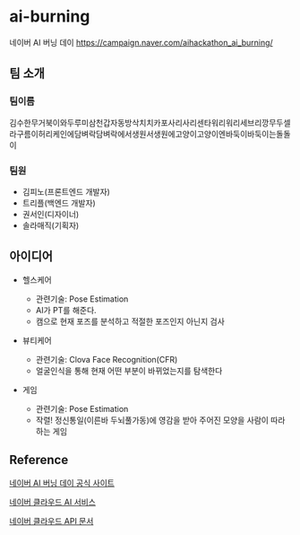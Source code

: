 # ai-burning

네이버 AI 버닝 데이 https://campaign.naver.com/aihackathon_ai_burning/



## 팀 소개



### 팀이름

김수한무거북이와두루미삼천갑자동방삭치치카포사리사리센타워리워리세브리깡무두셀라구름이허리케인에담벼락담벼락에서생원서생원에고양이고양이엔바둑이바둑이는돌돌이



### 팀원

- 김피노(프론트엔드 개발자)
- 트리플(백엔드 개발자)
- 권서인(디자이너)
- 솔라매직(기획자)



## 아이디어 

- 헬스케어
    - 관련기술: Pose Estimation
    - AI가 PT를 해준다.
    - 캠으로 현재 포즈를 분석하고 적절한 포즈인지 아닌지 검사

- 뷰티케어
    - 관련기술: Clova Face Recognition(CFR)
    - 얼굴인식을 통해 현재 어떤 부분이 바뀌었는지를 탐색한다

- 게임
    - 관련기술: Pose Estimation
    - 작렬! 정신통일(이른바 두뇌풀가동)에 영감을 받아 주어진 모양을 사람이 따라 하는 게임
    
    

## Reference 

[네이버 AI 버닝 데이 공식 사이트](https://campaign.naver.com/aihackathon_ai_burning/)

[네이버 클라우드 AI 서비스](https://www.ncloud.com/product/aiService)

[네이버 클라우드 API 문서](https://apidocs.ncloud.com/ko/ai-naver/)